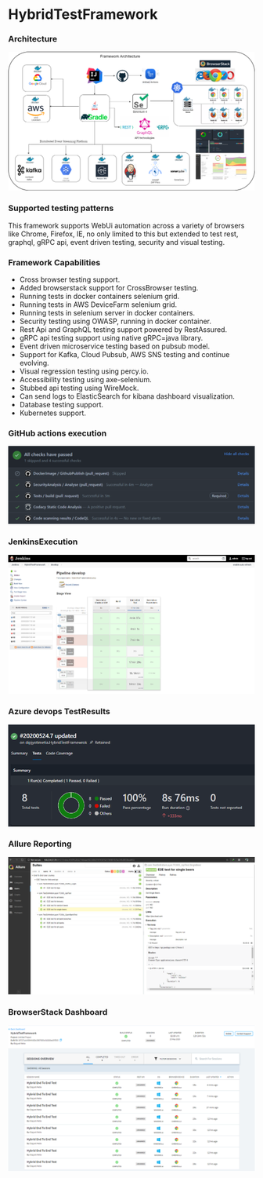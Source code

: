 # HybridTestFramework

### Architecture

![Selenium](img/framework.png)

### Supported testing patterns

This framework supports WebUi automation across a variety of browsers like Chrome, Firefox, IE, no only limited to this
but extended to test rest, graphql, gRPC api, event driven testing, security and visual testing.

### Framework Capabilities

* Cross browser testing support.
* Added browserstack support for CrossBrowser testing.
* Running tests in docker containers selenium grid.
* Running tests in AWS DeviceFarm selenium grid.
* Running tests in selenium server in docker containers.
* Security testing using OWASP, running in docker container.
* Rest Api and GraphQL testing support powered by RestAssured.
* gRPC api testing support using native gRPC=java library.
* Event driven microservice testing based on pubsub model.
* Support for Kafka, Cloud Pubsub, AWS SNS testing and continue evolving.
* Visual regression testing using percy.io.
* Accessibility testing using axe-selenium.
* Stubbed api testing using WireMock.
* Can send logs to ElasticSearch for kibana dashboard visualization.
* Database testing support.
* Kubernetes support.


### GitHub actions execution
![image](img/githubAction.png)

### JenkinsExecution

![image](img/jenkinsExecution.png)

### Azure devops TestResults

![image](img/testResults.png)

### Allure Reporting

![image](img/allureReport.png)

### BrowserStack Dashboard

![image](img/browserStack.png)
